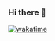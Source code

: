 ### Hi there 👋

[![wakatime](https://wakatime.com/badge/user/45799db8-b1f8-4627-9264-2c8d4c352567.svg)](https://wakatime.com/@45799db8-b1f8-4627-9264-2c8d4c352567)

<!--
**IldarGaleev/IldarGaleev** is a ✨ _special_ ✨ repository because its `README.md` (this file) appears on your GitHub profile.

Here are some ideas to get you started:

- 🔭 I’m currently working on ...
- 🌱 I’m currently learning ...
- 👯 I’m looking to collaborate on ...
- 🤔 I’m looking for help with ...
- 💬 Ask me about ...
- 📫 How to reach me: ...
- 😄 Pronouns: ...
- ⚡ Fun fact: ...
-->
